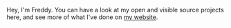 Hey, I'm Freddy. You can have a look at my open and visible source projects here, and see more of what I've done on [my website](https://freddyheppell.com/work).
